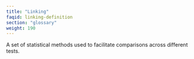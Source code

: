 ```yaml
---
title: "Linking"
faqid: linking-definition
section: "glossary" 
weight: 190
---
```

A set of statistical methods used to facilitate comparisons across different tests.
